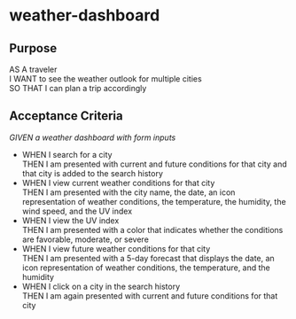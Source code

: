 # weather-dashboard

## Purpose
AS A traveler\
I WANT to see the weather outlook for multiple cities\
SO THAT I can plan a trip accordingly

## Acceptance Criteria
*GIVEN a weather dashboard with form inputs*
  - WHEN I search for a city\
    THEN I am presented with current and future conditions for that city and that city is added to the search history
  - WHEN I view current weather conditions for that city\
    THEN I am presented with the city name, the date, an icon representation of weather conditions, the temperature, the humidity, the wind speed, and the UV index
  - WHEN I view the UV index\
    THEN I am presented with a color that indicates whether the conditions are favorable, moderate, or severe
  - WHEN I view future weather conditions for that city\
    THEN I am presented with a 5-day forecast that displays the date, an icon representation of weather conditions, the temperature, and the humidity
  - WHEN I click on a city in the search history\
    THEN I am again presented with current and future conditions for that city